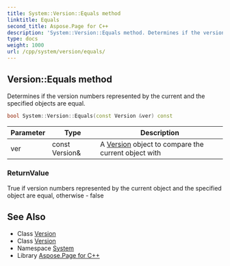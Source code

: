```yaml
---
title: System::Version::Equals method
linktitle: Equals
second_title: Aspose.Page for C++
description: 'System::Version::Equals method. Determines if the version numbers represented by the current and the specified objects are equal in C++.'
type: docs
weight: 1000
url: /cpp/system/version/equals/
---
```

## Version::Equals method


Determines if the version numbers represented by the current and the specified objects are equal.

```cpp
bool System::Version::Equals(const Version &ver) const
```


| Parameter | Type | Description |
| --- | --- | --- |
| ver | const Version\& | A [Version](../) object to compare the current object with |

### ReturnValue

True if version numbers represented by the current object and the specified object are equal, otherwise - false

## See Also

* Class [Version](../)
* Class [Version](../)
* Namespace [System](../../)
* Library [Aspose.Page for C++](../../../)
